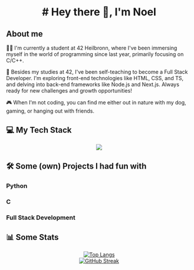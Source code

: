 <h1 align="center">
	# Hey there 👋, I'm Noel
</h1>
<h2>About me</h2>
👨‍💻 I'm currently a student at 42 Heilbronn, where I've been immersing myself in the world of programming since last year, primarily focusing on C/C++.

🚀 Besides my studies at 42, I've been self-teaching to become a Full Stack Developer. I'm exploring front-end technologies like HTML, CSS, and TS, and delving into back-end frameworks like Node.js and Next.js. Always ready for new challenges and growth opportunities!

🎮 When I'm not coding, you can find me either out in nature with my dog, gaming, or hanging out with friends.

<h2>💻 My Tech Stack</h2>
<p align="center">
  <a href="https://skillicons.dev">
    <img src="https://skillicons.dev/icons?i=git,bash,bootstrap,docker,c,cpp,html,nextjs,nodejs,npm,postman,py,react,ts" />
  </a>
</p>
<!-- <p align="center">
  <a href="https://skillicons.dev">
    <img src="https://skillicons.dev/icons?i=git,
	bash,bootstrap,docker,c,cpp,html,nextjs,nodejs,npm,postman,py,react,ts,vscode,css" />
  </a>
</p> -->

<h2>🛠️ Some (own) Projects I had fun with</h2>
<h3>Python</h3>

<h3>C</h3>

<h3>Full Stack Development</h3>

<h2>📊 Some Stats</h2>
<div align="center">
	<a href="https://github.com/anuraghazra/github-readme-stats">
		<img src="https://github-readme-stats.vercel.app/api/top-langs/?username=NoelSabia&theme=dark" alt="Top Langs"/>
	</a>
</div>
<div align="center">
	<a href="https://git.io/streak-stats">
		<img src="https://github-readme-streak-stats.herokuapp.com?user=NoelSabia&theme=dark&border_radius=" alt="GitHub Streak"/>
	</a>
</div>

